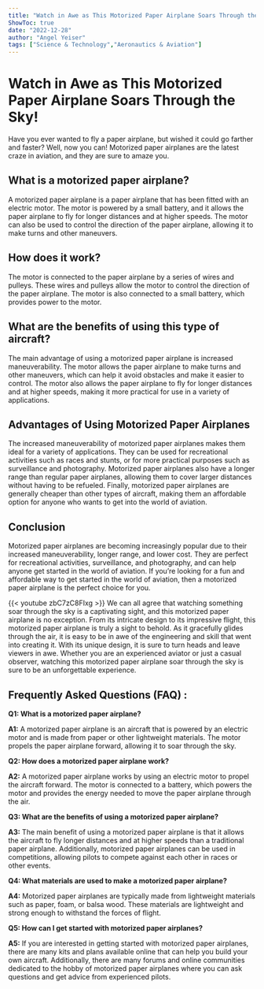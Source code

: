 ```yaml
---
title: "Watch in Awe as This Motorized Paper Airplane Soars Through the Sky!"
ShowToc: true 
date: "2022-12-28"
author: "Angel Yeiser" 
tags: ["Science & Technology","Aeronautics & Aviation"]
---
```

# Watch in Awe as This Motorized Paper Airplane Soars Through the Sky!

Have you ever wanted to fly a paper airplane, but wished it could go farther and faster? Well, now you can! Motorized paper airplanes are the latest craze in aviation, and they are sure to amaze you.

## What is a motorized paper airplane?

A motorized paper airplane is a paper airplane that has been fitted with an electric motor. The motor is powered by a small battery, and it allows the paper airplane to fly for longer distances and at higher speeds. The motor can also be used to control the direction of the paper airplane, allowing it to make turns and other maneuvers.

## How does it work?

The motor is connected to the paper airplane by a series of wires and pulleys. These wires and pulleys allow the motor to control the direction of the paper airplane. The motor is also connected to a small battery, which provides power to the motor.

## What are the benefits of using this type of aircraft?

The main advantage of using a motorized paper airplane is increased maneuverability. The motor allows the paper airplane to make turns and other maneuvers, which can help it avoid obstacles and make it easier to control. The motor also allows the paper airplane to fly for longer distances and at higher speeds, making it more practical for use in a variety of applications.

## Advantages of Using Motorized Paper Airplanes

The increased maneuverability of motorized paper airplanes makes them ideal for a variety of applications. They can be used for recreational activities such as races and stunts, or for more practical purposes such as surveillance and photography. Motorized paper airplanes also have a longer range than regular paper airplanes, allowing them to cover larger distances without having to be refueled. Finally, motorized paper airplanes are generally cheaper than other types of aircraft, making them an affordable option for anyone who wants to get into the world of aviation.

## Conclusion

Motorized paper airplanes are becoming increasingly popular due to their increased maneuverability, longer range, and lower cost. They are perfect for recreational activities, surveillance, and photography, and can help anyone get started in the world of aviation. If you’re looking for a fun and affordable way to get started in the world of aviation, then a motorized paper airplane is the perfect choice for you.

{{< youtube zbC7zC8FIxg >}} 
We can all agree that watching something soar through the sky is a captivating sight, and this motorized paper airplane is no exception. From its intricate design to its impressive flight, this motorized paper airplane is truly a sight to behold. As it gracefully glides through the air, it is easy to be in awe of the engineering and skill that went into creating it. With its unique design, it is sure to turn heads and leave viewers in awe. Whether you are an experienced aviator or just a casual observer, watching this motorized paper airplane soar through the sky is sure to be an unforgettable experience.

## Frequently Asked Questions (FAQ) :
**Q1: What is a motorized paper airplane?**

**A1:** A motorized paper airplane is an aircraft that is powered by an electric motor and is made from paper or other lightweight materials. The motor propels the paper airplane forward, allowing it to soar through the sky. 

**Q2: How does a motorized paper airplane work?**

**A2:** A motorized paper airplane works by using an electric motor to propel the aircraft forward. The motor is connected to a battery, which powers the motor and provides the energy needed to move the paper airplane through the air. 

**Q3: What are the benefits of using a motorized paper airplane?**

**A3:** The main benefit of using a motorized paper airplane is that it allows the aircraft to fly longer distances and at higher speeds than a traditional paper airplane. Additionally, motorized paper airplanes can be used in competitions, allowing pilots to compete against each other in races or other events. 

**Q4: What materials are used to make a motorized paper airplane?**

**A4:** Motorized paper airplanes are typically made from lightweight materials such as paper, foam, or balsa wood. These materials are lightweight and strong enough to withstand the forces of flight. 

**Q5: How can I get started with motorized paper airplanes?**

**A5:** If you are interested in getting started with motorized paper airplanes, there are many kits and plans available online that can help you build your own aircraft. Additionally, there are many forums and online communities dedicated to the hobby of motorized paper airplanes where you can ask questions and get advice from experienced pilots.





